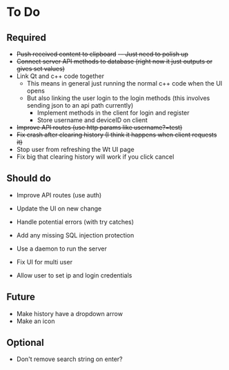 # To Do

## Required

- ~~Push received content to clipboard~~ ~~-- Just need to polish up~~
- ~~Connect server API methods to database (right now it just outputs or gives set values)~~
- Link Qt and c++ code together
    - This means in general just running the normal c++ code when the UI opens
    - But also linking the user login to the login methods (this involves sending json to an api path currently)
      - Implement methods in the client for login and register
      - Store username and deviceID on client
- ~~Improve API routes (use http params like username?=test)~~
- ~~Fix crash after clearing history (I think it happens when client requests it)~~
- Stop user from refreshing the Wt UI page
- Fix big that clearing history will work if you click cancel

## Should do

- Improve API routes (use auth)
- Update the UI on new change
- Handle potential errors (with try catches)
- Add any missing SQL injection protection


- Use a daemon to run the server
- Fix UI for multi user
- Allow user to set ip and login credentials

## Future

- Make history have a dropdown arrow
- Make an icon

## Optional

- Don't remove search string on enter?
